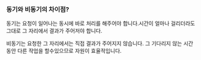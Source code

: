 ### 동기와 비동기의 차이점?

동기는 요청이 일어나는 동시에 바로 처리를 해주어야 합니다.시간이 얼마나 걸리더라도 그대로 그 자리에서 결과가 주어저야 합니다.

비동기는 요청한 그 자리에서는 직접 결과가 주어지지 않습니다. 그 기다리지 않는 시간동안 다른 작업을 할수있으므로 자원이 효율적입니다.